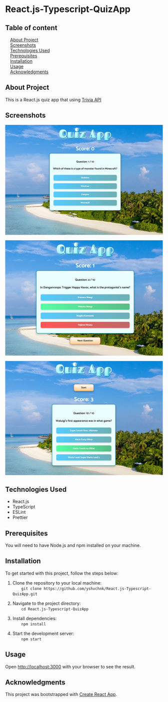 # React.js-Typescript-QuizApp

## Table of content

&nbsp;&nbsp;&nbsp; [About Project](#about-project)\
&nbsp;&nbsp;&nbsp; [Screenshots](#screenshots)\
&nbsp;&nbsp;&nbsp; [Technologies Used](#technologies-used)\
&nbsp;&nbsp;&nbsp; [Prerequisites](#prerequisites)\
&nbsp;&nbsp;&nbsp; [Installation](#installation)\
&nbsp;&nbsp;&nbsp; [Usage](#usage)\
&nbsp;&nbsp;&nbsp; [Acknowledgments](#acknowledgments)

## About Project

This is a React.js quiz app that using [Trivia API](https://opentdb.com/api_config.php)

## Screenshots

![quiz_1](./screenshots/screenshot_quizapp_1.png)

![quiz_2](./screenshots/screenshot_quizapp_2.png)

![quiz_3](./screenshots/screenshot_quizapp_3.png)

## Technologies Used

- React.js
- TypeScript
- ESLint
- Prettier

## Prerequisites

You will need to have Node.js and npm installed on your machine.

## Installation

To get started with this project, follow the steps below:

1. Clone the repository to your local machine:\
   &nbsp;&nbsp;&nbsp;&nbsp;&nbsp;&nbsp; `git clone https://github.com/yshvchnk/React.js-Typescript-QuizApp.git`

2. Navigate to the project directory:\
   &nbsp;&nbsp;&nbsp;&nbsp;&nbsp;&nbsp; `cd React.js-Typescript-QuizApp`

3. Install dependencies:\
   &nbsp;&nbsp;&nbsp;&nbsp;&nbsp;&nbsp; `npm install`

4. Start the development server:\
   &nbsp;&nbsp;&nbsp;&nbsp;&nbsp;&nbsp; `npm start`

## Usage

Open [http://localhost:3000](http://localhost:3000) with your browser to see the result.

## Acknowledgments

This project was bootstrapped with [Create React App](https://github.com/facebook/create-react-app).

